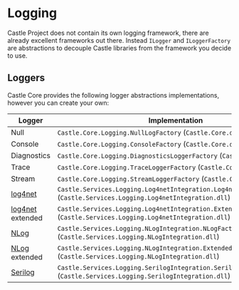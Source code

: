 # Logging

Castle Project does not contain its own logging framework, there are already excellent frameworks out there. Instead `ILogger` and `ILoggerFactory` are abstractions to decouple Castle libraries from the framework you decide to use.

## Loggers

Castle Core provides the following logger abstractions implementations, however you can create your own:

Logger      | Implementation
----------- | --------------
Null        | `Castle.Core.Logging.NullLogFactory` (`Castle.Core.dll`)
Console     | `Castle.Core.Logging.ConsoleFactory` (`Castle.Core.dll`)
Diagnostics | `Castle.Core.Logging.DiagnosticsLoggerFactory` (`Castle.Core.dll`)
Trace       | `Castle.Core.Logging.TraceLoggerFactory` (`Castle.Core.dll`)
Stream      | `Castle.Core.Logging.StreamLoggerFactory` (`Castle.Core.dll`)
[log4net](http://logging.apache.org/log4net/) | `Castle.Services.Logging.Log4netIntegration.Log4netFactory` (`Castle.Services.Logging.Log4netIntegration.dll`)
[log4net](http://logging.apache.org/log4net/) extended | `Castle.Services.Logging.Log4netIntegration.ExtendedLog4netFactory` (`Castle.Services.Logging.Log4netIntegration.dll`)
[NLog](http://nlog-project.org/) | `Castle.Services.Logging.NLogIntegration.NLogFactory` (`Castle.Services.Logging.NLogIntegration.dll`)
[NLog](http://nlog-project.org/) extended | `Castle.Services.Logging.NLogIntegration.ExtendedNLogFactory` (`Castle.Services.Logging.NLogIntegration.dll`)
[Serilog](http://serilog.net/) | `Castle.Services.Logging.SerilogIntegration.SerilogFactory` (`Castle.Services.Logging.SerilogIntegration.dll`)
